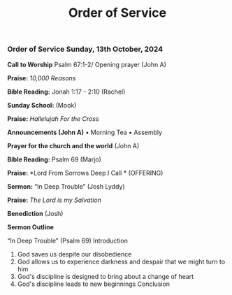 ﻿---
layout: oos
title: Order of Service
---
### Order of Service Sunday, 13th October, 2024

**Call to Worship** Psalm 67:1-2/ Opening prayer (John A)

**Praise:** *10,000 Reasons*

**Bible Reading:** Jonah 1:17 - 2:10  (Rachel)

**Sunday School:** (Mook)

**Praise:** *Hallelujah For the Cross*

**Announcements (John A)** 
    • Morning Tea
    • Assembly
    
**Prayer for the church and the world** (John A)

**Bible Reading:** Psalm 69 (Marjo)

**Praise:** *Lord From Sorrows Deep I Call * (OFFERING)

**Sermon:**  “In Deep Trouble” (Josh Lyddy)

**Praise:** *The Lord is my Salvation*

**Benediction**  (Josh)


**Sermon Outline**

“In Deep Trouble” (Psalm 69)
Introduction
1. God saves us despite our disobedience
2. God allows us to experience darkness and despair that we might turn to him
3. God's discipline is designed to bring about a change of heart
4. God's discipline leads to new beginnings
Conclusion

